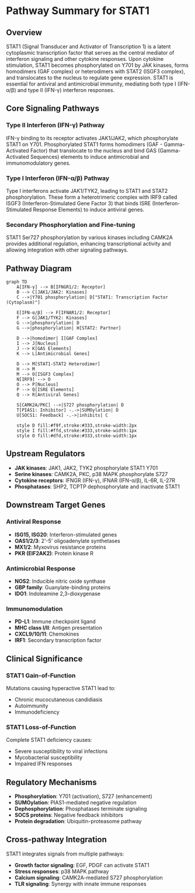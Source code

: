 # Pathway Summary for STAT1

## Overview
STAT1 (Signal Transducer and Activator of Transcription 1) is a latent cytoplasmic transcription factor that serves as the central mediator of interferon signaling and other cytokine responses. Upon cytokine stimulation, STAT1 becomes phosphorylated on Y701 by JAK kinases, forms homodimers (GAF complex) or heterodimers with STAT2 (ISGF3 complex), and translocates to the nucleus to regulate gene expression. STAT1 is essential for antiviral and antimicrobial immunity, mediating both type I (IFN-α/β) and type II (IFN-γ) interferon responses.

## Core Signaling Pathways

### Type II Interferon (IFN-γ) Pathway
IFN-γ binding to its receptor activates JAK1/JAK2, which phosphorylate STAT1 on Y701. Phosphorylated STAT1 forms homodimers (GAF - Gamma-Activated Factor) that translocate to the nucleus and bind GAS (Gamma-Activated Sequences) elements to induce antimicrobial and immunomodulatory genes.

### Type I Interferon (IFN-α/β) Pathway
Type I interferons activate JAK1/TYK2, leading to STAT1 and STAT2 phosphorylation. These form a heterotrimeric complex with IRF9 called ISGF3 (Interferon-Stimulated Gene Factor 3) that binds ISRE (Interferon-Stimulated Response Elements) to induce antiviral genes.

### Secondary Phosphorylation and Fine-tuning
STAT1 Ser727 phosphorylation by various kinases including CAMK2A provides additional regulation, enhancing transcriptional activity and allowing integration with other signaling pathways.

## Pathway Diagram

```mermaid
graph TD
    A[IFN-γ] --> B[IFNGR1/2: Receptor]
    B --> C[JAK1/JAK2: Kinases]
    C -->|Y701 phosphorylation| D["STAT1: Transcription Factor (Cytoplasm)"]
    
    E[IFN-α/β] --> F[IFNAR1/2: Receptor]
    F --> G[JAK1/TYK2: Kinases]
    G -->|phosphorylation| D
    G -->|phosphorylation| H[STAT2: Partner]
    
    D -->|homodimer| I[GAF Complex]
    I --> J[Nucleus]
    J --> K[GAS Elements]
    K --> L[Antimicrobial Genes]
    
    D --> M[STAT1-STAT2 Heterodimer]
    H --> M
    M --> O[ISGF3 Complex]
    N[IRF9] --> O
    O --> P[Nucleus]
    P --> Q[ISRE Elements]
    Q --> R[Antiviral Genes]
    
    S[CAMK2A/PKC] -->|S727 phosphorylation| D
    T[PIAS1: Inhibitor] -.->|SUMOylation| D
    U[SOCS1: Feedback] -.->|inhibits| C
    
    style D fill:#f9f,stroke:#333,stroke-width:2px
    style I fill:#ffd,stroke:#333,stroke-width:1px
    style O fill:#dfd,stroke:#333,stroke-width:1px
```

## Upstream Regulators
- **JAK kinases**: JAK1, JAK2, TYK2 phosphorylate STAT1 Y701
- **Serine kinases**: CAMK2A, PKC, p38 MAPK phosphorylate S727
- **Cytokine receptors**: IFNGR (IFN-γ), IFNAR (IFN-α/β), IL-6R, IL-27R
- **Phosphatases**: SHP2, TCPTP dephosphorylate and inactivate STAT1

## Downstream Target Genes

### Antiviral Response
- **ISG15, ISG20**: Interferon-stimulated genes
- **OAS1/2/3**: 2'-5' oligoadenylate synthetases
- **MX1/2**: Myxovirus resistance proteins
- **PKR (EIF2AK2)**: Protein kinase R

### Antimicrobial Response
- **NOS2**: Inducible nitric oxide synthase
- **GBP family**: Guanylate-binding proteins
- **IDO1**: Indoleamine 2,3-dioxygenase

### Immunomodulation
- **PD-L1**: Immune checkpoint ligand
- **MHC class I/II**: Antigen presentation
- **CXCL9/10/11**: Chemokines
- **IRF1**: Secondary transcription factor

## Clinical Significance

### STAT1 Gain-of-Function
Mutations causing hyperactive STAT1 lead to:
- Chronic mucocutaneous candidiasis
- Autoimmunity
- Immunodeficiency

### STAT1 Loss-of-Function
Complete STAT1 deficiency causes:
- Severe susceptibility to viral infections
- Mycobacterial susceptibility
- Impaired IFN responses

## Regulatory Mechanisms
- **Phosphorylation**: Y701 (activation), S727 (enhancement)
- **SUMOylation**: PIAS1-mediated negative regulation
- **Dephosphorylation**: Phosphatases terminate signaling
- **SOCS proteins**: Negative feedback inhibitors
- **Protein degradation**: Ubiquitin-proteasome pathway

## Cross-pathway Integration
STAT1 integrates signals from multiple pathways:
- **Growth factor signaling**: EGF, PDGF can activate STAT1
- **Stress responses**: p38 MAPK pathway
- **Calcium signaling**: CAMK2A-mediated S727 phosphorylation
- **TLR signaling**: Synergy with innate immune responses
